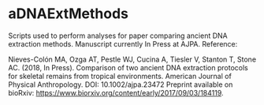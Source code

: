 # aDNAExtMethods
Scripts used to perform analyses for paper comparing ancient DNA extraction methods. Manuscript currently In Press at AJPA. Reference:

Nieves-Colón MA, Ozga AT, Pestle WJ, Cucina A, Tiesler V, Stanton T, Stone AC. (2018, In Press). Comparison of two ancient DNA extraction protocols for skeletal remains from tropical environments. American Journal of Physical Anthropology. DOI: 10.1002/ajpa.23472
Preprint available on bioRxiv: https://www.biorxiv.org/content/early/2017/09/03/184119. 
